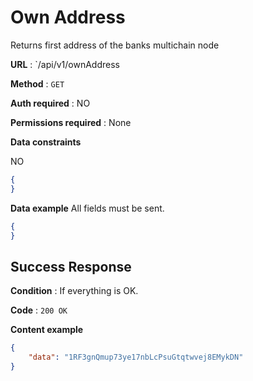 # Own Address

Returns first address of the banks multichain node

**URL** : `/api/v1/ownAddress

**Method** : `GET`

**Auth required** : NO

**Permissions required** : None

**Data constraints**

NO

```json
{
}
```

**Data example** All fields must be sent.

```json
{
}
```

## Success Response

**Condition** : If everything is OK.

**Code** : `200 OK`

**Content example**

```json
{
    "data": "1RF3gnQmup73ye17nbLcPsuGtqtwvej8EMykDN"
}
```
